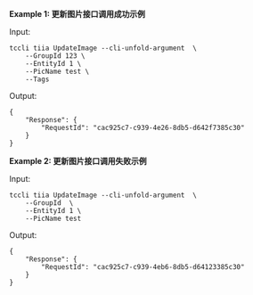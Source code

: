**Example 1: 更新图片接口调用成功示例**



Input: 

```
tccli tiia UpdateImage --cli-unfold-argument  \
    --GroupId 123 \
    --EntityId 1 \
    --PicName test \
    --Tags 
```

Output: 
```
{
    "Response": {
        "RequestId": "cac925c7-c939-4e26-8db5-d642f7385c30"
    }
}
```

**Example 2: 更新图片接口调用失败示例**



Input: 

```
tccli tiia UpdateImage --cli-unfold-argument  \
    --GroupId  \
    --EntityId 1 \
    --PicName test
```

Output: 
```
{
    "Response": {
        "RequestId": "cac925c7-c939-4eb6-8db5-d64123385c30"
    }
}
```

